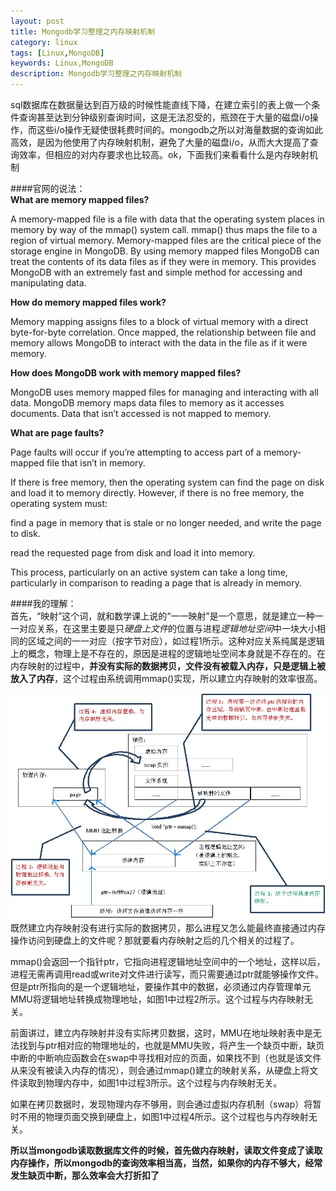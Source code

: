 ```yaml
---
layout: post
title: Mongodb学习整理之内存映射机制
category: linux
tags: [Linux,MongoDB]
keywords: Linux,MongoDB
description: Mongodb学习整理之内存映射机制
---
```


sql数据库在数据量达到百万级的时候性能直线下降，在建立索引的表上做一个条件查询甚至达到分钟级别查询时间，这是无法忍受的，瓶颈在于大量的磁盘i/o操作，而这些i/o操作无疑使很耗费时间的。mongodb之所以对海量数据的查询如此高效，是因为他使用了内存映射机制，避免了大量的磁盘i/o，从而大大提高了查询效率，但相应的对内存要求也比较高。ok，下面我们来看看什么是内存映射机制  

####官网的说法：  
**What are memory mapped files?**  

A memory-mapped file is a file with data that the operating system places in memory by way of the mmap() system call. mmap() thus maps the file to a region of virtual memory. Memory-mapped files are the critical piece of the storage engine in MongoDB. By using memory mapped files MongoDB can treat the contents of its data files as if they were in memory. This provides MongoDB with an extremely fast and simple method for accessing and manipulating data.   
 

**How do memory mapped files work?**

Memory mapping assigns files to a block of virtual memory with a direct byte-for-byte correlation. Once mapped, the relationship between file and memory allows MongoDB to interact with the data in the file as if it were memory.  


**How does MongoDB work with memory mapped files?**  

MongoDB uses memory mapped files for managing and interacting with all data. MongoDB memory maps data files to memory as it accesses documents. Data that isn’t accessed is not mapped to memory.  


**What are page faults?**  

Page faults will occur if you’re attempting to access part of a memory-mapped file that isn’t in memory.  


If there is free memory, then the operating system can find the page on disk and load it to memory directly. However, if there is no free memory, the operating system must:  


find a page in memory that is stale or no longer needed, and write the page to disk.  

read the requested page from disk and load it into memory.  

This process, particularly on an active system can take a long time, particularly in comparison to reading a page that is already in memory.  


####我的理解：  
首先，“映射”这个词，就和数学课上说的“一一映射”是一个意思，就是建立一种一一对应关系，在这里主要是只*硬盘上文件*的位置与进程*逻辑地址空间*中一块大小相同的区域之间的一一对应（按字节对应），如过程1所示。这种对应关系纯属是逻辑上的概念，物理上是不存在的，原因是进程的逻辑地址空间本身就是不存在的。在内存映射的过程中，**并没有实际的数据拷贝，文件没有被载入内存，只是逻辑上被放入了内存**，这个过程由系统调用mmap()实现，所以建立内存映射的效率很高。  

![alt text](../../assets/themes/images/yxh.gif)  
既然建立内存映射没有进行实际的数据拷贝，那么进程又怎么能最终直接通过内存操作访问到硬盘上的文件呢？那就要看内存映射之后的几个相关的过程了。  

 
mmap()会返回一个指针ptr，它指向进程逻辑地址空间中的一个地址，这样以后，进程无需再调用read或write对文件进行读写，而只需要通过ptr就能够操作文件。但是ptr所指向的是一个逻辑地址，要操作其中的数据，必须通过内存管理单元MMU将逻辑地址转换成物理地址，如图1中过程2所示。这个过程与内存映射无关。  

 
前面讲过，建立内存映射并没有实际拷贝数据，这时，MMU在地址映射表中是无法找到与ptr相对应的物理地址的，也就是MMU失败，将产生一个缺页中断，缺页中断的中断响应函数会在swap中寻找相对应的页面，如果找不到（也就是该文件从来没有被读入内存的情况），则会通过mmap()建立的映射关系，从硬盘上将文件读取到物理内存中，如图1中过程3所示。这个过程与内存映射无关。  

 
如果在拷贝数据时，发现物理内存不够用，则会通过虚拟内存机制（swap）将暂时不用的物理页面交换到硬盘上，如图1中过程4所示。这个过程也与内存映射无关。  

**所以当mongodb读取数据库文件的时候，首先做内存映射，读取文件变成了读取内存操作，所以mongodb的查询效率相当高，当然，如果你的内存不够大，经常发生缺页中断，那么效率会大打折扣了**
